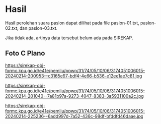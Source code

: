 # Hasil

Hasil perolehan suara paslon dapat dilihat pada file paslon-01.txt, paslon-02.txt, dan paslon-03.txt.

Jika tidak ada, artinya data tersebut belum ada pada SIREKAP.

## Foto C Plano

https://sirekap-obj-formc.kpu.go.id/e41e/pemilu/ppwp/31/74/05/10/06/3174051006015-20240214-200953--c3165e97-bdf4-4e66-b536-e12ee1ae7c81.jpg

https://sirekap-obj-formc.kpu.go.id/e41e/pemilu/ppwp/31/74/05/10/06/3174051006015-20240214-201040--7a81b97a-9273-4047-8383-3a5931100a2c.jpg

https://sirekap-obj-formc.kpu.go.id/e41e/pemilu/ppwp/31/74/05/10/06/3174051006015-20240214-225236--6add997d-7a52-436c-98df-bfddfd46daae.jpg
